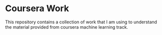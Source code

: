 # Coursera Work

This repository contains a collection of work that I am using to understand the material provided from coursera machine learning track.